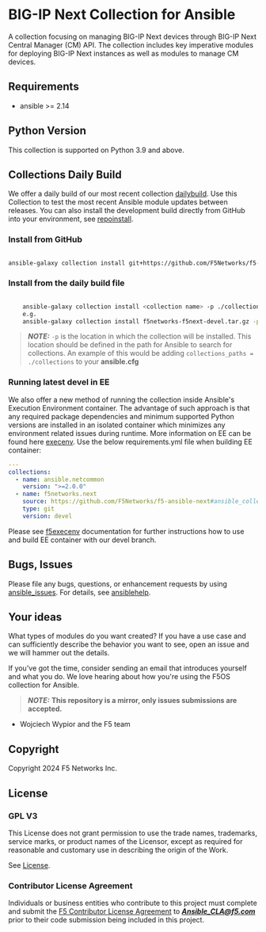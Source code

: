 # BIG-IP Next Collection for Ansible

A collection focusing on managing BIG-IP Next devices through BIG-IP Next Central Manager (CM) API. The collection includes key imperative modules for 
deploying BIG-IP Next instances as well as modules to manage CM devices.

## Requirements

 - ansible >= 2.14

## Python Version
This collection is supported on Python 3.9 and above.

## Collections Daily Build

We offer a daily build of our most recent collection [dailybuild]. Use this Collection to test the most
recent Ansible module updates between releases. 
You can also install the development build directly from GitHub into your environment, see [repoinstall].

### Install from GitHub
```bash

ansible-galaxy collection install git+https://github.com/F5Networks/f5-ansible-next#ansible_collections/f5networks/next
```

### Install from the daily build file
```bash

    ansible-galaxy collection install <collection name> -p ./collections
    e.g.
    ansible-galaxy collection install f5networks-f5next-devel.tar.gz -p ./collections
```

> **_NOTE:_**  `-p` is the location in which the collection will be installed. This location should be defined in the path for
    Ansible to search for collections. An example of this would be adding ``collections_paths = ./collections``
    to your **ansible.cfg**

### Running latest devel in EE
We also offer a new method of running the collection inside Ansible's Execution Environment container. 
The advantage of such approach is that any required package dependencies and minimum supported Python versions are 
installed in an isolated container which minimizes any environment related issues during runtime. More information on EE
can be found here [execenv]. Use the below requirements.yml file when building EE container:

```yaml
---
collections:
  - name: ansible.netcommon
    version: ">=2.0.0"
  - name: f5networks.next
    source: https://github.com/F5Networks/f5-ansible-next#ansible_collections/f5networks/next
    type: git
    version: devel
```

Please see [f5execenv] documentation for further instructions how to use and build EE container with our devel branch.

## Bugs, Issues
   
Please file any bugs, questions, or enhancement requests by using [ansible_issues]. For details, see [ansiblehelp].

## Your ideas


What types of modules do you want created? If you have a use case and can sufficiently describe the behavior 
you want to see, open an issue and we will hammer out the details.

If you've got the time, consider sending an email that introduces yourself and what you do. 
We love hearing about how you're using the F5OS collection for Ansible.

> **_NOTE:_** **This repository is a mirror, only issues submissions are accepted.**

- Wojciech Wypior and the F5 team

## Copyright

Copyright 2024 F5 Networks Inc.


## License

### GPL V3

This License does not grant permission to use the trade names, trademarks, service marks, or product names of the 
Licensor, except as required for reasonable and customary use in describing the origin of the Work.

See [License].

### Contributor License Agreement
Individuals or business entities who contribute to this project must complete and submit the 
[F5 Contributor License Agreement] to ***Ansible_CLA@f5.com*** prior to their code submission 
being included in this project.


[repoinstall]: https://docs.ansible.com/ansible/latest/user_guide/collections_using.html#installing-a-collection-from-a-git-repository
[dailybuild]: https://f5-ansible.s3.amazonaws.com/collections/f5networks-f5next-devel.tar.gz
[ansible_issues]: https://github.com/F5Networks/f5-ansible-next/issues
[License]: https://github.com/f5devcentral/f5-ansible-next/blob/master/COPYING
[ansiblehelp]: http://clouddocs.f5.com/products/orchestration/ansible/devel/
[execenv]: https://docs.ansible.com/automation-controller/latest/html/userguide/execution_environments.html
[f5execenv]: http://clouddocs.f5.com/products/orchestration/ansible/devel/usage/exec-env.html
[F5 Contributor License Agreement]: http://clouddocs.f5.com/products/orchestration/ansible/devel/usage/contributor.html
